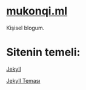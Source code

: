 # [mukonqi.ml](https://mukonqi.ml)
Kişisel blogum.

# Sitenin temeli:
[Jekyll](https://jekyllrb.com)

[Jekyll Teması](https://github.com/Afacanc38/afacanc38.github.io)
